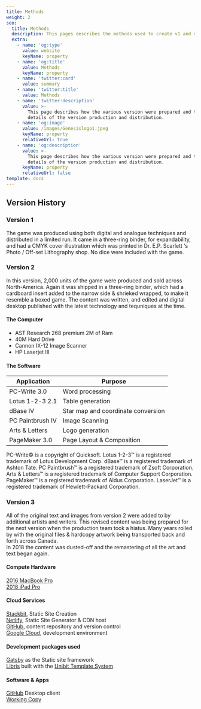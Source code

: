 ```yaml
---
title: Methods
weight: 2
seo:
  title: Methods
  description: This pages describes the methods used to create v1 and v2 of the game
  extra:
    - name: 'og:type'
      value: website
      keyName: property
    - name: 'og:title'
      value: Methods
      keyName: property
    - name: 'twitter:card'
      value: summary
    - name: 'twitter:title'
      value: Methods
    - name: 'twitter:description'
      value: >-
        This page describes how the various version were prepared and the
        details of the version production and distribution. 
    - name: 'og:image'
      value: /images/Genesislogo1.jpeg
      keyName: property
      relativeUrl: true
    - name: 'og:description'
      value: >-
        This page describes how the various version were prepared and the
        details of the version production and distribution. 
      keyName: property
      relativeUrl: false
template: docs
---
```

## Version History

### Version 1

The game was produced using both digital and analogue techniques and distributed in a limited run. It came in a three-ring binder, for expandability, and had a CMYK cover illustration which was printed in Dr. E.P. Scarlett ‘s Photo / Off-set Lithography shop. No dice were included with the game.

### Version 2

In this version, 2,000 units of the game were produced and sold across North-America. Again it was shipped in a three-ring binder, which had a cardboard insert added to the narrow side & shrieked wrapped, to make it resemble a boxed game. The content was written, and edited and digital desktop published with the latest technology and tequniques at the time.

#### The Computer

*   AST Research 268 premium 2M of Ram<br>
*   40M Hard Drive<br>
*   Cannon IX-12 Image Scanner<br>
*   HP Laserjet III<br>

#### The Software

| Application      | Purpose                            |
|------------------|------------------------------------|
| PC-Write 3.0     | Word processing                    |
| Lotus 1-2-3 2.1  | Table generation                   |
| dBase IV         | Star map and coordinate conversion |
| PC Paintbrush IV | Image Scanning                     |
| Arts & Letters   | Logo generation                    |
| PageMaker 3.0    | Page Layout & Composition          |

PC-Write© is a copyright of Quicksoft. Lotus 1-2-3™ is a registered trademark of Lotus Development Corp. dBase™ is a registered trademark of Ashton Tate. PC Paintbrush™ is a registered trademark of Zsoft Corporation. Arts & Letters™ is a registered trademark of Computer Support Corporation. PageMaker™ is a registered trademark of Aldus Corporation. LaserJet™ is a registered trademark of Hewlett-Packard Corporation.

### Version 3

All of the original text and images from version 2 were added to by additional artists and writers. This revised content was being prepared for the next version when the production team took a hiatus. Many years rolled by with the original files & hardcopy artwork being transported back and forth across Canada.<br>
In 2018 the content was dusted-off and the remastering of all the art and text began again.

#### Compute Hardware
<a href=“https://support.apple.com/kb/SP719/” target=“_blank”>2016 MacBook Pro</a><br>
<a href=“https://support.apple.com/kb/SP785/” target=“_blank”>2018 iPad Pro</a><br>

#### Cloud Services
<a href=“https://www.stackbit.com” target=“_blank”>Stackbit</a>, Static Site Creation<br>
<a href=“https://www.netlify.com” target=“_blank”>Netlify</a>, Static Site Generator & CDN host<br>
<a href=“https://github.com” target=“_blank”>GitHub</a>, content repository and version control<br>
<a href=“https://cloud.google.com” target=“_blank”>Google Cloud</a>, development environment<br>

#### Development packages used
<a href=“https://www.gatsbyjs.com” target=“_blank”>Gatsby</a> as the Static site framework<br>
<a href=“https://jamstackthemes.dev/theme/stackbit-libris-unibit” target=“_blank”>Libris</a> built with the <a href=“https://www.stackbit.com/docs/unibit” target=“_blank”>Unibit Template System</a><br>

#### Software & Apps
<a href=“https://github.com” target=“_blank”>GitHub</a> Desktop client<br>
<a href=“https://apps.apple.com/ca/app/working-copy-git-client/id896694807” target=“_blank”>Working Copy</a><br>